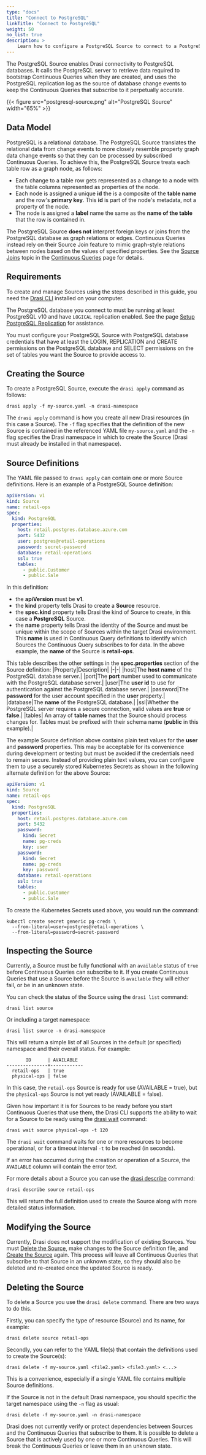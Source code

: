```yaml
---
type: "docs"
title: "Connect to PostgreSQL"
linkTitle: "Connect to PostgreSQL"
weight: 50
no_list: true
description: >
    Learn how to configure a PostgreSQL Source to connect to a PostgreSQL database
---
```


The PostgreSQL Source enables Drasi connectivity to PostgreSQL databases. It 
calls the PostgreSQL server to retrieve data required to bootstrap Continuous Queries when they are created, and uses the PostgreSQL replication log as the source of database change events to keep the Continuous Queries that subscribe to it perpetually accurate.

{{< figure src="postgresql-source.png" alt="PostgreSQL Source" width="65%" >}}

## Data Model
PostgreSQL is a relational database. The PostgreSQL Source translates the relational data from change events to more closely resemble property graph data change events so that they can be processed by subscribed Continuous Queries. To achieve this, the PostgreSQL Source treats each table row as a graph node, as follows:
- Each change to a table row gets represented as a change to a node with the table columns represented as properties of the node.
- Each node is assigned a unique **id** the is a composite of the **table name** and the row's **primary key**. This **id** is part of the node's metadata, not a property of the node.
- The node is assigned a **label** name the same as the **name of the table** that the row is contained in.

The PostgreSQL Source **does not** interpret foreign keys or joins from the PostgreSQL database as graph relations or edges. Continuous Queries instead rely on their Source Join feature to mimic graph-style relations between nodes based on the values of specified properties. See the [Source Joins](/concepts/continuous-queries/#sources) topic in the [Continuous Queries](/concepts/continuous-queries/) page for details. 

## Requirements
To create and manage Sources using the steps described in this guide, you need the [Drasi CLI](/reference/command-line-interface/) installed on your computer.

The PostgreSQL database you connect to must be running at least PostgreSQL v10 and have `LOGICAL` replication enabled. See the page [Setup PostgreSQL Replication](setup-postgresql-replication) for assistance.

You must configure your PostgreSQL Source with PostgreSQL database credentials that have at least the LOGIN, REPLICATION and CREATE permissions on the PostgreSQL database and SELECT permissions on the set of tables you want the Source to provide access to.
 
## Creating the Source
To create a PostgreSQL Source, execute the `drasi apply` command as follows:

```drasi
drasi apply -f my-source.yaml -n drasi-namespace
```

The `drasi apply` command is how you create all new Drasi resources (in this case a Source). The `-f` flag specifies that the definition of the new Source is contained in the referenced YAML file `my-source.yaml` and the `-n` flag specifies the Drasi namespace in which to create the Source (Drasi must already be installed in that namespace).

## Source Definitions
The YAML file passed to `drasi apply` can contain one or more Source definitions. Here is an example of a PostgreSQL Source definition:

```yaml {#retail-ops-postgresql-source}
apiVersion: v1
kind: Source
name: retail-ops
spec:
  kind: PostgreSQL
  properties:
    host: retail.postgres.database.azure.com
    port: 5432
    user: postgres@retail-operations
    password: secret-password
    database: retail-operations
    ssl: true
    tables:
      - public.Customer
      - public.Sale
```

In this definition: 
- the **apiVersion** must be **v1**.
- the **kind** property tells Drasi to create a **Source** resource.
- the **spec.kind** property tells Drasi the kind of Source to create, in this case a **PostgreSQL** Source. 
- the **name** property tells Drasi the identity of the Source and must be unique within the scope of Sources within the target Drasi environment. This **name** is used in Continuous Query definitions to identify which Sources the Continuous Query subscribes to for data. In the above example, the **name** of the Source is **retail-ops**.

This table describes the other settings in the **spec.properties** section of the Source definition:
|Property|Description|
|-|-|
|host|The **host name** of the PostgreSQL database server.|
|port|The **port** number used to communicate with the PostgreSQL database server.|
|user|The **user id** to use for authentication against the PostgreSQL database server.|
|password|The **password** for the user account specified in the **user** property.|
|database|The **name** of the PostgreSQL database.|
|ssl|Whether the PostgreSQL server requires a secure connection, valid values are **true** or **false**.|
|tables| An array of **table names** that the Source should process changes for. Tables must be prefixed with their schema name (**public** in this example).|

The example Source definition above contains plain text values for the **user** and **password** properties. This may be acceptable for its convenience during development or testing but must be avoided if the credentials need to remain secure. Instead of providing plain text values, you can configure them to use a securely stored Kubernetes Secrets as shown in the following alternate definition for the above Source:

```yaml {#retail-ops-postgresql-source-with-secrets}
apiVersion: v1
kind: Source
name: retail-ops
spec:
  kind: PostgreSQL
  properties:
    host: retail.postgres.database.azure.com
    port: 5432
    password:
      kind: Secret
      name: pg-creds
      key: user
    password:
      kind: Secret
      name: pg-creds
      key: password
    database: retail-operations
    ssl: true
    tables:
      - public.Customer
      - public.Sale
```

To create the Kubernetes Secrets used above, you would run the command:

```kubectl
kubectl create secret generic pg-creds \
  --from-literal=user=postgres@retail-operations \
  --from-literal=password=secret-password
```

## Inspecting the Source
Currently, a Source must be fully functional with an `available` status of `true` before Continuous Queries can subscribe to it. If you create Continuous Queries that use a Source before the Source is `available` they will either fail, or be in an unknown state.

You can check the status of the Source using the `drasi list` command:

```drasi
drasi list source
```

Or including a target namespace:

```drasi
drasi list source -n drasi-namespace
```

This will return a simple list of all Sources in the default (or specified) namespace and their overall status. For example:

```
       ID      | AVAILABLE
---------------+------------
  retail-ops   | true
  physical-ops | false
```

In this case, the `retail-ops` Source is ready for use (AVAILABLE = true), but the `physical-ops` Source is not yet ready (AVAILABLE = false).

Given how important it is for Sources to be ready before you start Continuous Queries that use them, the Drasi CLI supports the ability to wait for a Source to be ready using the [drasi wait](/reference/command-line-interface#drasi-wait) command:

```drasi
drasi wait source physical-ops -t 120
```

The `drasi wait` command waits for one or more resources to become operational, or for a timeout interval `-t` to be reached (in seconds).

If an error has occurred during the creation or operation of a Source, the `AVAILABLE` column will contain the error text.

For more details about a Source you can use the [drasi describe](/reference/command-line-interface#drasi-describe) command:

```drasi
drasi describe source retail-ops
```

This will return the full definition used to create the Source along with more detailed status information.

## Modifying the Source
Currently, Drasi does not support the modification of existing Sources. You must [Delete the Source](#deleting-the-source), make changes to the Source definition file, and [Create the Source](#creating-the-source) again. This process will leave all Continuous Queries that subscribe to that Source in an unknown state, so they should also be deleted and re-created once the updated Source is ready.

## Deleting the Source
To delete a Source you use the `drasi delete` command. There are two ways to do this. 

Firstly, you can specify the type of resource (Source) and its name, for example:

```drasi
drasi delete source retail-ops
```

Secondly, you can refer to the YAML file(s) that contain the definitions used to create the Source(s):

```drasi
drasi delete -f my-source.yaml <file2.yaml> <file3.yaml> <...>
```

This is a convenience, especially if a single YAML file contains multiple Source definitions. 

If the Source is not in the default Drasi namespace, you should specific the target namespace using the `-n` flag as usual:

```drasi
drasi delete -f my-source.yaml -n drasi-namespace
```

Drasi does not currently verify or protect dependencies between Sources and the Continuous Queries that subscribe to them. It is possible to delete a Source that is actively used by one or more Continuous Queries. This will break the Continuous Queries or leave them in an unknown state.
